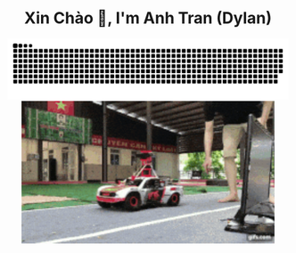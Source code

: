 <h1 align="center">Xin Chào 👋, I'm Anh Tran (Dylan)</h1>

<div align="center"><img src ="static/github-contribution-grid-snake.svg" alt="Snake.svg"/></div>

<div align="center"><img src="static/demo.gif" alt="CSD"  width="90%" /></div>
